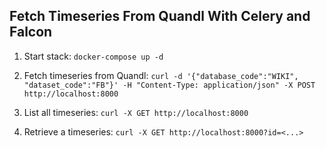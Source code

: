 ## Fetch Timeseries From Quandl With Celery and Falcon

1. Start stack: `docker-compose up -d`

2. Fetch timeseries from Quandl: `curl -d '{"database_code":"WIKI", "dataset_code":"FB"}' -H "Content-Type: application/json" -X POST http://localhost:8000`

3. List all timeseries: `curl -X GET http://localhost:8000`

4. Retrieve a timeseries: `curl -X GET http://localhost:8000?id=<...>`

